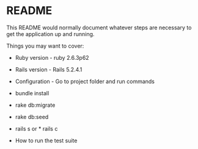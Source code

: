 # README

This README would normally document whatever steps are necessary to get the
application up and running.

Things you may want to cover:

* Ruby version - ruby 2.6.3p62

* Rails version - Rails 5.2.4.1

* Configuration - Go to project folder and run commands 

* bundle install

* rake db:migrate

* rake db:seed

* rails s or * rails c

* How to run the test suite

